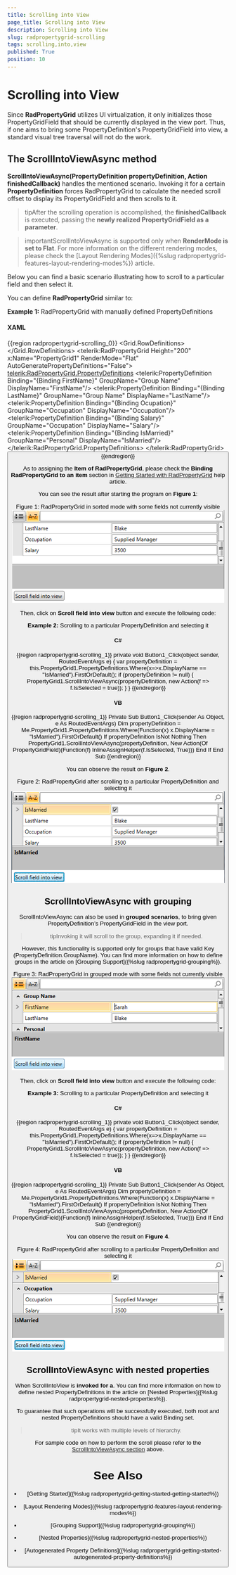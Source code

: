 ```yaml
---
title: Scrolling into View
page_title: Scrolling into View
description: Scrolling into View
slug: radpropertygrid-scrolling
tags: scrolling,into,view
published: True
position: 10
---
```


# Scrolling into View



Since __RadPropertyGrid__ utilizes UI virtualization, it only initializes those PropertyGridField that should be currently displayed in the view port. Thus, if one aims to bring some PropertyDefinition's PropertyGridField into view, a standard visual tree traversal will not do the work. 

## The ScrollIntoViewAsync method

__ScrollIntoViewAsync(PropertyDefinition propertyDefinition, Action<PropertyGridField> finishedCallback)__ handles the mentioned scenario. Invoking it for a certain __PropertyDefinition__ forces RadPropertyGrid to calculate the needed scroll offset to display its PropertyGridField and then scrolls to it. 
        

>tipAfter the scrolling operation is accomplished, the __finishedCallback__ is executed, passing the __newly realized PropertyGridField as a parameter__.
          

>importantScrollIntoViewAsync is supported only when __RenderMode is set to Flat__. For more information on the different rendering modes, please check the [Layout Rendering Modes]({%slug radpropertygrid-features-layout-rendering-modes%}) article.
        

Below you can find a basic scenario illustrating how to scroll to a particular field and then select it.

You can define __RadPropertyGrid__ similar to:

__Example 1:__ RadPropertyGrid with manually defined PropertyDefinitions

#### __XAML__

{{region radpropertygrid-scrolling_0}}
	<Grid>
	  <Grid.RowDefinitions>
	    <RowDefinition Height="*"/>
	    <RowDefinition Height="Auto" />
	  </Grid.RowDefinitions>
	  <telerik:RadPropertyGrid Height="200" x:Name="PropertyGrid1" RenderMode="Flat" AutoGeneratePropertyDefinitions="False">
	    <telerik:RadPropertyGrid.PropertyDefinitions>
	      <telerik:PropertyDefinition Binding="{Binding FirstName}" GroupName="Group Name" DisplayName="FirstName"/>
	      <telerik:PropertyDefinition Binding="{Binding LastName}" GroupName="Group Name" DisplayName="LastName"/>
	      <telerik:PropertyDefinition Binding="{Binding Ocupation}" GroupName="Occupation" DisplayName="Occupation"/>
	      <telerik:PropertyDefinition Binding="{Binding Salary}" GroupName="Occupation" DisplayName="Salary"/>
	      <telerik:PropertyDefinition Binding="{Binding IsMarried}" GroupName="Personal" DisplayName="IsMarried"/>
	    </telerik:RadPropertyGrid.PropertyDefinitions>
	  </telerik:RadPropertyGrid>
	  <Button Name="Button1"
	      Grid.Row="1"
	      Content="Scroll field into view "
	      Click="Button1_Click"
	      Margin="5"
	      HorizontalAlignment="Left"/>
	</Grid>
	{{endregion}}



As to assigning the __Item of RadPropertyGrid__, please check the __Binding RadPropertyGrid to an item__ section in 
          [Getting Started with RadPropertyGrid](07F77841-3BC1-4AEA-A46A-DECB93D1C724#Binding_RadPropertyGrid) help article.
        

You can see the result after starting the program on __Figure 1__:
        

Figure 1: RadPropertyGrid in sorted mode with some fields not currently visible![Rad Property Grid Scroll Sorted 1](images/RadPropertyGrid_Scroll_Sorted_1.png)

Then, click on __Scroll field into view__ button and execute the following code:

__Example 2:__ Scrolling to a particular PropertyDefinition and selecting it

#### __C#__

{{region radpropertygrid-scrolling_1}}
	private void Button1_Click(object sender, RoutedEventArgs e)
	{
	    var propertyDefinition = this.PropertyGrid1.PropertyDefinitions.Where(x=>x.DisplayName == "IsMarried").FirstOrDefault();
	    if (propertyDefinition != null)
	    {
	        PropertyGrid1.ScrollIntoViewAsync(propertyDefinition, new Action<PropertyGridField>(f => f.IsSelected = true));
	    }
	}
	{{endregion}}



#### __VB__

{{region radpropertygrid-scrolling_1}}
	    Private Sub Button1_Click(sender As Object, e As RoutedEventArgs)
	        Dim propertyDefinition = Me.PropertyGrid1.PropertyDefinitions.Where(Function(x) x.DisplayName = "IsMarried").FirstOrDefault()
	        If propertyDefinition IsNot Nothing Then
	            PropertyGrid1.ScrollIntoViewAsync(propertyDefinition, New Action(Of PropertyGridField)(Function(f) InlineAssignHelper(f.IsSelected, True)))
	        End If
	    End Sub
	{{endregion}}



You can observe the result on __Figure 2__.

Figure 2: RadPropertyGrid after scrolling to a particular PropertyDefinition and selecting it![Rad Property Grid Scroll Sorted 2](images/RadPropertyGrid_Scroll_Sorted_2.png)

## ScrollIntoViewAsync with grouping

ScrollIntoViewAsync can also be used in __grouped scenarios__, to bring given PropertyDefinition’s PropertyGridField in the view port. 
          

>tipInvoking it will scroll to the group, expanding it if needed.

However, this functionality is supported only for groups that have valid Key (PropertyDefinition.GroupName). You can find more information on how to define groups in the article on [Grouping Support]({%slug radpropertygrid-grouping%}).
        

Figure 3: RadPropertyGrid in grouped mode with some fields not currently visible![Rad Property Grid Scroll Grouped 1](images/RadPropertyGrid_Scroll_Grouped_1.png)

Then, click on __Scroll field into view__ button and execute the following code:
        

__Example 3:__ Scrolling to a particular PropertyDefinition and selecting it

#### __C#__

{{region radpropertygrid-scrolling_1}}
	private void Button1_Click(object sender, RoutedEventArgs e)
	{
	    var propertyDefinition = this.PropertyGrid1.PropertyDefinitions.Where(x=>x.DisplayName == "IsMarried").FirstOrDefault();
	    if (propertyDefinition != null)
	    {
	        PropertyGrid1.ScrollIntoViewAsync(propertyDefinition, new Action<PropertyGridField>(f => f.IsSelected = true));
	    }
	}
	{{endregion}}



#### __VB__

{{region radpropertygrid-scrolling_1}}
	    Private Sub Button1_Click(sender As Object, e As RoutedEventArgs)
	        Dim propertyDefinition = Me.PropertyGrid1.PropertyDefinitions.Where(Function(x) x.DisplayName = "IsMarried").FirstOrDefault()
	        If propertyDefinition IsNot Nothing Then
	            PropertyGrid1.ScrollIntoViewAsync(propertyDefinition, New Action(Of PropertyGridField)(Function(f) InlineAssignHelper(f.IsSelected, True)))
	        End If
	    End Sub
	{{endregion}}



You can observe the result on __Figure 4__.
        

Figure 4: RadPropertyGrid after scrolling to a particular PropertyDefinition and selecting it![Rad Property Grid Scroll Grouped 2](images/RadPropertyGrid_Scroll_Grouped_2.png)

## ScrollIntoViewAsync with nested properties

When ScrollIntoView is __invoked for a__. You can find more information on how to define nested PropertyDefinitions in the article on [Nested Properties]({%slug radpropertygrid-nested-properties%}).
        

To guarantee that such operations will be successfully executed, both root and nested PropertyDefinitions should have a valid Binding set.
        

>tipIt works with multiple levels of hierarchy.
          

For sample code on how to perform the scroll please refer to the [ScrollIntoViewAsync section](#the-scrollintoviewasync-method) above.

# See Also

 * [Getting Started]({%slug radpropertygrid-getting-started-getting-started%})

 * [Layout Rendering Modes]({%slug radpropertygrid-features-layout-rendering-modes%})

 * [Grouping Support]({%slug radpropertygrid-grouping%})

 * [Nested Properties]({%slug radpropertygrid-nested-properties%})

 * [Autogenerated Property Definitions]({%slug radpropertygrid-getting-started-autogenerated-property-definitions%})
